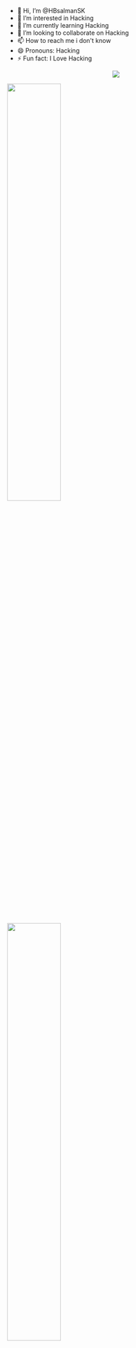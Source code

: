 - 👋 Hi, I’m @HBsalmanSK
- 👀 I’m interested in Hacking
- 🌱 I’m currently learning Hacking
- 💞️ I’m looking to collaborate on Hacking
- 📫 How to reach me i don't know
- 😄 Pronouns: Hacking
- ⚡ Fun fact: I Love Hacking

<!---
HBsalmanSK-HBSK/HBsalmanSK-HBSK is a ✨ special ✨ repository because its `README.md` (this file) appears on your GitHub profile.
You can click the Preview link to take a look at your changes.
--->
<p align='center'>
<!-- <img src='https://github-profile-trophy.vercel.app/?username=tynab&theme=dracula&column=6'> -->
<img src='https://hacked-github-stat-trophies.vercel.app/?username=tynab&theme=dracula&column=11'>
</p>

<p align=left>
<!-- <img algin='left' width='49%' src='https://github-readme-stats.vercel.app/api?username=tynab&count_private=true&show_icons=true&theme=dracula' /> -->
<img algin='left' width='49.7%' src='https://readme-stats-fabio-vicente.vercel.app/api?username=tynab&count_private=true&show_icons=true&theme=tokyonight' />
<img algin='right' width='49.7%' src='https://github-readme-streak-stats.herokuapp.com/?user=tynab&theme=dracula' />
</p>

<!-- <img align='left' src='https://github-readme-stats.vercel.app/api/top-langs/?username=tynab&theme=dracula&langs_count=10' /> -->
<img align='center' src='https://github-readme-stats-git-masterrstaa-rickstaa.vercel.app/api/top-langs/?username=tynab&theme=dracula&langs_count=20' />
<!-- <img align='left' src='https://github-readme-stats-sigma-five.vercel.app/api/top-langs/?username=tynab&theme=dracula' /> -->


